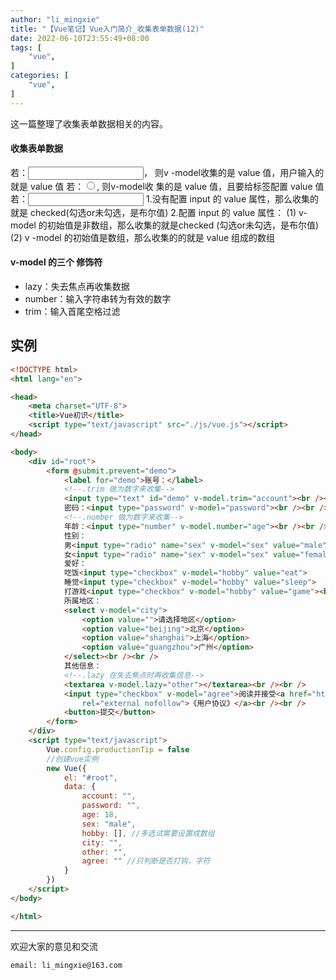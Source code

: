 ```yaml
---
author: "li_mingxie"
title: "【Vue笔记】Vue入门简介_收集表单数据(12)"
date: 2022-06-10T23:55:49+08:00
tags: [
    "vue",
]
categories: [
    "vue",
]
---
```


这一篇整理了收集表单数据相关的内容。  <!--more-->

#### 收集表单数据

若：<input type="text"/>， 则v -model收集的是 value 值，用户输入的就是 value 值
若：<input type="radio"/>, 则v-model收 集的是 value 值，且要给标签配置 value 值
若：<input type=" checkbox"/>
    1.没有配置 input 的 value 属性，那么收集的就是 checked(勾选or未勾选，是布尔值)
    2.配置 input 的 value 属性：
        (1) v-model 的初始值是非数组，那么收集的就是checked (勾选or未勾选，是布尔值)
        (2) v -model 的初始值是数组，那么收集的的就是 value 组成的数组

#### v-model 的三个 修饰符

* lazy：失去焦点再收集数据
* number：输入字符串转为有效的数字
* trim：输入首尾空格过滤

## 实例

```html
<!DOCTYPE html>
<html lang="en">

<head>
    <meta charset="UTF-8">
    <title>Vue初识</title>
    <script type="text/javascript" src="./js/vue.js"></script>
</head>

<body>
    <div id="root">
        <form @submit.prevent="demo">
            <label for="demo">账号：</label>
            <!--.trim 做为数字来收集-->
            <input type="text" id="demo" v-model.trim="account"><br /><br />
            密码：<input type="password" v-model="password"><br /><br />
            <!--.number 做为数字来收集-->
            年龄：<input type="number" v-model.number="age"><br /><br />
            性别：
            男<input type="radio" name="sex" v-model="sex" value="male">
            女<input type="radio" name="sex" v-model="sex" value="female"><br /><br />
            爱好：
            吃饭<input type="checkbox" v-model="hobby" value="eat">
            睡觉<input type="checkbox" v-model="hobby" value="sleep">
            打游戏<input type="checkbox" v-model="hobby" value="game"><br /><br />
            所属地区：
            <select v-model="city">
                <option value="">请选择地区</option>
                <option value="beijing">北京</option>
                <option value="shanghai">上海</option>
                <option value="guangzhou">广州</option>
            </select><br /><br />
            其他信息：
            <!--.lazy 在失去焦点时再收集信息-->
            <textarea v-model.lazy="other"></textarea><br /><br />
            <input type="checkbox" v-model="agree">阅读并接受<a href="https://www.baidu.com"
                rel="external nofollow">《用户协议》</a><br /><br />
            <button>提交</button>
        </form>
    </div>
    <script type="text/javascript">
        Vue.config.productionTip = false
        //创建vue实例
        new Vue({
            el: "#root",
            data: {
                account: "",
                password: "",
                age: 18,
                sex: "male",
                hobby: [], //多选试需要设置成数组
                city: "",
                other: "",
                agree: "" //只判断是否打钩，字符
            }
        })
    </script>
</body>

</html>
```

----------------------------------------------
欢迎大家的意见和交流

`email: li_mingxie@163.com`
